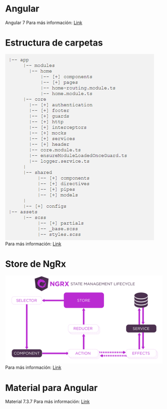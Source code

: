 # Angular
Angular 7
 Para más información: [Link](https://angular.io/)
 
# Estructura de carpetas
![Description](https://github.com/alejandrojuarez675/turnero/blob/master/documentation/folder-structure.png)
Para más información: [Link](https://itnext.io/choosing-a-highly-scalable-folder-structure-in-angular-d987de65ec7)

# Store de NgRx
 ![Description](https://github.com/alejandrojuarez675/turnero/blob/master/documentation/ngrx-state-management-lifecycle.png)
 Para más información: [Link](https://ngrx.io/)

# Material para Angular
Material 7.3.7
Para más información: [Link](https://material.angular.io/)
